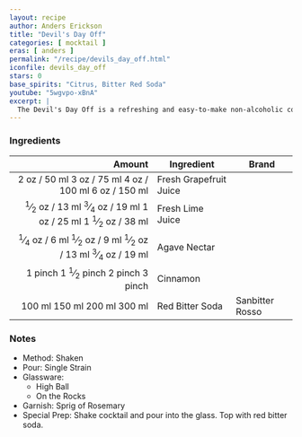 ```yaml
---
layout: recipe
author: Anders Erickson
title: "Devil's Day Off"
categories: [ mocktail ]
eras: [ anders ]
permalink: "/recipe/devils_day_off.html"
iconfile: devils_day_off
stars: 0
base_spirits: "Citrus, Bitter Red Soda"
youtube: "5wgvpo-xBnA"
excerpt: |
  The Devil's Day Off is a refreshing and easy-to-make non-alcoholic cocktail created by Anders Erickson. It features a combination of grapefruit juice, lime juice, agave nectar, cinnamon, and Sanbitter soda. The drink is garnished with a sprig of rosemary.
---
```


### Ingredients

|  Amount | Ingredient             | Brand           |
| ------: | ---------------------- | --------------- |
|    <span class="onex active">2 oz  / 50 ml</span> <span class="onehalfx">3 oz  / 75 ml</span> <span class="twox">4 oz  / 100 ml</span> <span class="threex">6 oz  / 150 ml</span>| Fresh Grapefruit Juice |
|  <span class="onex active"> <sup>1</sup>&frasl;<sub>2</sub> oz  / 13 ml</span> <span class="onehalfx"> <sup>3</sup>&frasl;<sub>4</sub> oz  / 19 ml</span> <span class="twox">1 oz  / 25 ml</span> <span class="threex">1 <sup>1</sup>&frasl;<sub>2</sub> oz  / 38 ml</span>| Fresh Lime Juice       |
| <span class="onex active"> <sup>1</sup>&frasl;<sub>4</sub> oz  / 6 ml</span> <span class="onehalfx"> <sup>1</sup>&frasl;<sub>2</sub> oz  / 9 ml</span> <span class="twox"> <sup>1</sup>&frasl;<sub>2</sub> oz  / 13 ml</span> <span class="threex"> <sup>3</sup>&frasl;<sub>4</sub> oz  / 19 ml</span>| Agave Nectar           |
| <span class="onex active">1 pinch </span> <span class="onehalfx">1 <sup>1</sup>&frasl;<sub>2</sub> pinch </span> <span class="twox">2 pinch </span> <span class="threex">3 pinch </span>| Cinnamon               |
|  <span class="onex active">100 ml </span> <span class="onehalfx">150 ml </span> <span class="twox">200 ml </span> <span class="threex">300 ml </span>| Red Bitter Soda        | Sanbitter Rosso |

### Notes

- Method: Shaken
- Pour: Single Strain
- Glassware:
  - High Ball
  - On the Rocks
- Garnish: Sprig of Rosemary
- Special Prep: Shake cocktail and pour into the glass. Top with red bitter soda.

    
<script type="application/ld+json">
{
  "@context": "https://schema.org",
  "@type": "Recipe",
  "author": "{{ page.author }}",
  "description": "{{ page.excerpt | strip_html | replace: '"', "'" }}",
  "image": "{% for ingredient in site.data[page.iconfile].images.ingredient limit: 1 %}{{ ingredient.url }}{% endfor %}",
  "recipeIngredient": [
    "   2 oz Fresh Grapefruit Juice",
  " 0.5 oz Fresh Lime Juice      ",
  "0.25 oz Agave Nectar          ",
  "1 pinch Cinnamon              ",
  " 100 ml Red Bitter Soda       "],
  "name": "{{ page.title }}",
  "recipeInstructions": "
- Method: Shaken
- Pour: Single Strain
- Glassware:
  - High Ball
  - On the Rocks
- Garnish: Sprig of Rosemary
- Special Prep: Shake cocktail and pour into the glass. Top with red bitter soda.
",
  "recipeYield": "1 cocktail"
}
</script>

    